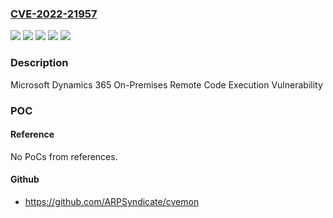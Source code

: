 ### [CVE-2022-21957](https://cve.mitre.org/cgi-bin/cvename.cgi?name=CVE-2022-21957)
![](https://img.shields.io/static/v1?label=Product&message=Microsoft%20Dynamics%20365%20(on-premises)%20version%209.0&color=blue)
![](https://img.shields.io/static/v1?label=Product&message=Microsoft%20Dynamics%20365%20(on-premises)%20version%209.1&color=blue)
![](https://img.shields.io/static/v1?label=Version&message=9.0.0%3C%209.0.37.2%20&color=brighgreen)
![](https://img.shields.io/static/v1?label=Version&message=9.1.0%3C%209.1.9.8%20&color=brighgreen)
![](https://img.shields.io/static/v1?label=Vulnerability&message=Remote%20Code%20Execution&color=brighgreen)

### Description

Microsoft Dynamics 365 On-Premises Remote Code Execution Vulnerability

### POC

#### Reference
No PoCs from references.

#### Github
- https://github.com/ARPSyndicate/cvemon

